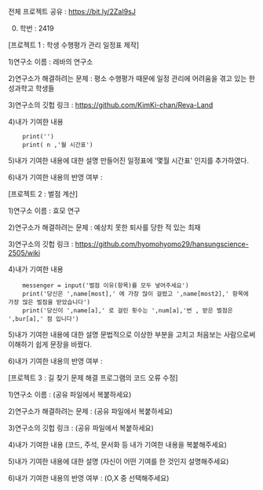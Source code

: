 전체 프로젝트 공유 : https://bit.ly/2ZaI9sJ




0. 학번 : 2419




[프로젝트 1 : 학생 수행평가 관리 일정표 제작]


1)연구소 이름 : 레바의 연구소

2)연구소가 해결하려는 문제 : 평소 수행평가 때문에 일정 관리에 어려움을 겪고 있는 한성과학고 학생들


3)연구소의 깃헙 링크 : https://github.com/KimKi-chan/Reva-Land


4)내가 기여한 내용

```
    print('')
    print( n ,'월 시간표')
```

5)내가 기여한 내용에 대한 설명
 만들어진 일정표에 '몇월 시간표' 인지를 추가하였다.


6)내가 기여한 내용의 반영 여부 : 



[프로젝트 2 : 벌점 계산]


1)연구소 이름 : 효모 연구


2)연구소가 해결하려는 문제 : 예상치 못한 퇴사를 당한 적 있는 최재


3)연구소의 깃헙 링크 : https://github.com/hyomohyomo29/hansungscience-2505/wiki


4)내가 기여한 내용

```
    messenger = input('벌점 이유(항목)를 모두 넣어주세요')
    print('당신은 ',name[most],' 에 가장 많이 걸렸고 ',name[most2],' 항목에 가장 많은 벌점을 받았습니다')
    print('당신이 ',name[a],' 로 걸린 횟수는 ',num[a],'번 , 받은 벌점은 ',bur[a],' 점 입니다')
```



5)내가 기여한 내용에 대한 설명
 문법적으로 이상한 부분을 고치고 처음보는 사람으로써 이해하기 쉽게 문장을 바꿨다.


6)내가 기여한 내용의 반영 여부 : 



[프로젝트 3 : 길 찾기 문제 해결 프로그램의 코드 오류 수정]


1)연구소 이름 : (공유 파일에서 복붙하세요)


2)연구소가 해결하려는 문제 : (공유 파일에서 복붙하세요)


3)연구소의 깃헙 링크 : (공유 파일에서 복붙하세요)


4)내가 기여한 내용
(코드, 주석, 문서화 등 내가 기여한 내용을 복붙해주세요)


5)내가 기여한 내용에 대한 설명
(자신이 어떤 기여를 한 것인지 설명해주세요)


6)내가 기여한 내용의 반영 여부 : (O,X 중 선택해주세요)
